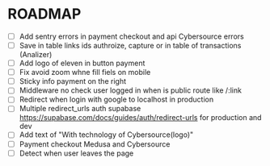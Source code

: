 # ROADMAP

- [ ] Add sentry errors in payment checkout and api Cybersource errors
- [ ] Save in table links ids authroize, capture or in table of transactions (Analizer)
- [ ] Add logo of eleven in button payment
- [ ] Fix avoid zoom whne fill fiels on mobile
- [ ] Sticky info payment on the right
- [ ] Middleware no check user logged in when is public route like /:link
- [ ] Redirect when login with google to localhost in production
- [ ] Multiple redirect_urls auth supabase https://supabase.com/docs/guides/auth/redirect-urls for production and dev
- [ ] Add text of  "With technology of Cybersource(logo)"
- [ ] Payment checkout Medusa and Cybersource
- [ ] Detect when user leaves the page